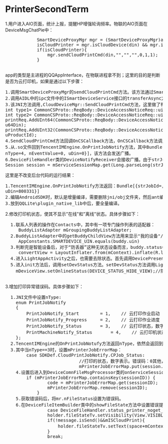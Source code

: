 # PrinterSecondTerm
1.用户进入AIO页面，统计上报，提醒HP增强轮询频率。物联的AIO页面在DeviceMsgChatPie中：<br/>
<pre>
			SmartDeviceProxyMgr mgr = (SmartDeviceProxyMgr)app.getBusinessHandler(QQAppInterface.DEVICEPROXYMGR_HANDLER);
			isCloudPrinter = mgr.isCloudDevice(din) && mgr.isSpecialDeviceType(din, SDKDef.DeviceType.PRINTER);
			if(isCloudPrinter){
				mgr.sendCloudPrintCmd(din,"","","",0,1,1);
			}
	</pre>
	
  app的类型是主进程的QQAppInterface，在物联进程拿不到；这里的目的是判断是否为云打印机，如果是通过以下步骤：<br/>
	<pre>
	1.调用SmartDeviceProxyMgr的sendCloudPrintCmd方法。该方法通过SmartDeviceIPCHost的postRemoteNotify方法推送远程通知。
	2.调用AIDL中的ipc文件中的ISmartDeviceService接口的transferAsync方法。该方法最终调用TencentIMEngine的sendCloudPrintCmd方法。
	3.该JNI方法调用,CloudDeviceMgr::SendCloudPrintCmd方法，这里做了判断。如果fileType=0：
	        int type1= CommonCSProto::ReqBody::DeviceAccessNoticeReq::uint64_din;
        int type2= CommonCSProto::ReqBody::DeviceAccessNoticeReq::uint32_pid;
        printReq.AddUInt64(CommonCSProto::ReqBody::DeviceAccessNoticeReq::uint64_din, u64Din);
        printReq.AddUInt32(CommonCSProto::ReqBody::DeviceAccessNoticeReq::uint32_pid, uProductId);
  4.SendCloudPrintCmd方法回调OnCSCallback方法，OnCSCallback方法调用OnRecvCSReply方法，OnRecvCSReply方法回调DeviceMgr::OnPrintJobNotify方法。
  5.从.so文件回到TencentIMEngine.OnPrintJobNotify方法，其中Bundle[{strJobId=, nType=4, nEventValue=0, uDin=0}]，该方法会发送广播。
  6.DeviceFileHandler类的DeviceNotifyReceiver会接收广播。由于strJobId为空：导致以下语句crash:
            Session session = mServiceSessionMap.get(Long.parseLong(strJobId));
	</pre>
	这里是不改变后台代码的运行结果：<br/>
	<pre>
	1.TencentIMEngine.OnPrintJobNotify方法返回：Bundle[{strJobId=, nType=1, uDin=800331}]
	2.编辑AndroidSDK时，默认是增量编译，需要删除jni/obj文件夹，然后ant编译生成libtxdevicesdk.so文件夹。
	3.放到QQLite\plugin_native_lib中后，要全量编译。
	</pre>

2.修改打印机状态，使其不显示"在线"和"离线"状态。具体步骤如下：<br/>
  <pre>
  1.联系人列表的操作在Contacts中，其中有一项专门操作列表的适配器：
     BuddyListAdapter mGroupingBuddyListAdapter;
  2.BuddyListAdapter中的getBuddyChildView方法用来显示"我的设备"/"我的电脑"...，其中利用以下方法判断是否为智能设备：
     AppConstants.SMARTDEVICE_UIN.equals(buddy.uin)
  3.判断完是智能设备后，对于“防丢器”这种无状态设备而言，buddy.status==11。打印机要做的与它类似，只要知道布局资源在哪就明白了：
     convertView = LayoutInflater.from(mContext).inflate(R.layout.contact_list_item_for_buddy, parent, false);
  4.进入LightAppActivity之后，也需要去除状态。首先调用DevicePresenterImpl的init方法。
  5.进入init方法后，调用setDevStatus方法。setDevStatus方法调用LightAppActivity的setOnlineStatus方法。这里判断是否为打印机：
    mDeviceView.setOnlineStatus(DEVICE_STATUS_HIDE_VIEW);//隐藏状态
  </pre>
  
  3.增加打印异常错误码。具体步骤如下：<br/>
  <pre>
  1.JNI文件中设置nType:
    enum PrintJobNotify
    {
        PrintJobNotify_Start        = 1,    // 云打印作业启动
        PrintJobNotify_Progress     = 2,    // 云打印作业进度
        PrintJobNotify_Status       = 3,    // 云打印状态，数字表示。错误码：1代表缺墨，2代表缺纸，3其他。
        PrintMachineNotify_Status       = 4,    // 云打印机状态，数字表示。错误码：1代表缺墨，2代表缺纸，3其他。
    };
  2.TencentIMEngine的OnPrintJobNotufy方法返回nType，依然会返回到DeviceFileHandler类的DeviceNotifyReceiver中接收广播。
  3.其中当nType==3时，设置mPrinterJobErrorMap：
        case SDKDef.CloudPrintJobNotify.CPJob_Status:
							//打印的状态，数字表示。错误码：0其他， 1代表缺纸，2代表缺墨，3代表离线
							mPrinterJobErrorMap.put(session.uSessionID, nEventValue);
	4.设置后进入到DeviceComnFileMsgProcessor类的onServiceSessionCompletef方法，该方法获取打印任务错误码：
    	if (mPrinterJobErrorMap.containsKey(sessionID)) {
	    		code = mPrinterJobErrorMap.get(sessionID);
	    		mPrinterJobErrorMap.remove(sessionID);
	    	}
	5.获取错误码后，将mr.nFileStatus设置为错误码。
	6.在DeviceFileItemBuilder类中的showFileState方法中设置错误提醒：
				case DeviceFileHandler.status_printer_noget_error:
				holder.fileStateTv.setVisibility(View.VISIBLE);
				if(!message.isSend()&&mISCloudPrint){
					holder.fileStateTv.setText(space+mContext.getString(R.string.device_msg_sendcloudprint_fail)+"(错误07)");
				}
				break;
  </pre>
